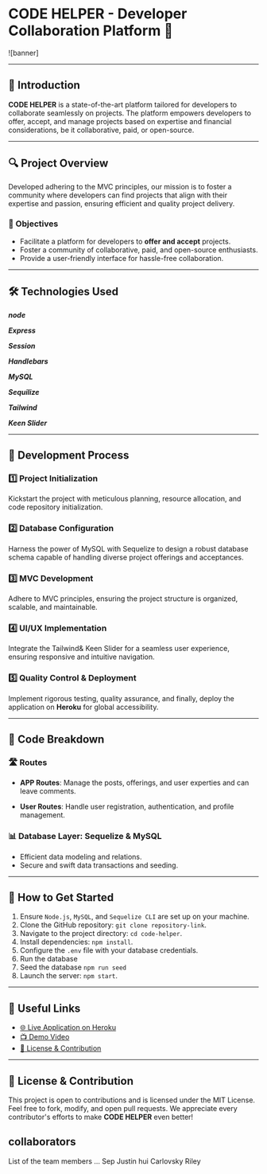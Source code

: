 # **CODE HELPER** - Developer Collaboration Platform 🚀

![banner] 

---

## **📌 Introduction**
**CODE HELPER** is a state-of-the-art platform tailored for developers to collaborate seamlessly on projects. The platform empowers developers to offer, accept, and manage projects based on expertise and financial considerations, be it collaborative, paid, or open-source.

---

## **🔍 Project Overview**
Developed adhering to the MVC principles, our mission is to foster a community where developers can find projects that align with their expertise and passion, ensuring efficient and quality project delivery.

### **🎯 Objectives**
- Facilitate a platform for developers to **offer and accept** projects.
- Foster a community of collaborative, paid, and open-source enthusiasts.
- Provide a user-friendly interface for hassle-free collaboration.

---

## **🛠️ Technologies Used**

***node***

***Express***

***Session***

***Handlebars***

***MySQL***

***Sequilize***

***Tailwind***

***Keen Slider***

---

## **🚧 Development Process**

### **1️⃣ Project Initialization**
Kickstart the project with meticulous planning, resource allocation, and code repository initialization.

### **2️⃣ Database Configuration**
Harness the power of MySQL with Sequelize to design a robust database schema capable of handling diverse project offerings and acceptances.

### **3️⃣ MVC Development**
Adhere to MVC principles, ensuring the project structure is organized, scalable, and maintainable.

### **4️⃣ UI/UX Implementation**
Integrate the Tailwind&  Keen Slider for a seamless user experience, ensuring responsive and intuitive navigation.

### **5️⃣ Quality Control & Deployment**
Implement rigorous testing, quality assurance, and finally, deploy the application on **Heroku** for global accessibility.

---

## **📂 Code Breakdown**

### **🛣️ Routes**
- **APP Routes**: Manage the posts, offerings, and user experties and can leave comments. 

- **User Routes**: Handle user registration, authentication, and profile management.

### **📊 Database Layer: Sequelize & MySQL**
- Efficient data modeling and relations.
- Secure and swift data transactions and seeding.

---

## **🚀 How to Get Started**
1. Ensure `Node.js`, `MySQL`, and `Sequelize CLI` are set up on your machine.
2. Clone the GitHub repository: `git clone repository-link`.
3. Navigate to the project directory: `cd code-helper`.
4. Install dependencies: `npm install`.
5. Configure the `.env` file with your database credentials.
6. Run the database 
7. Seed the database `npm run seed`
7. Launch the server: `npm start`.

---

## **🔗 Useful Links**
- [🌐 Live Application on Heroku](https:.........)
- [📺 Demo Video]()
- [📜 License & Contribution](#license--contribution)

---

## **📜 License & Contribution**
This project is open to contributions and is licensed under the MIT License. Feel free to fork, modify, and open pull requests. We appreciate every contributor's efforts to make **CODE HELPER** even better!

## **collaborators**
List of the team members ...
Sep 
Justin
hui 
Carlovsky 
Riley 
